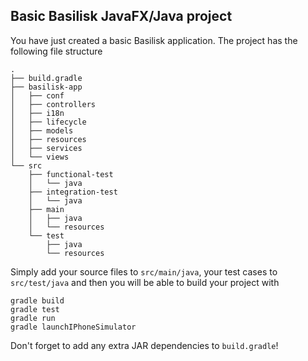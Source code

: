 Basic Basilisk JavaFX/Java project
---------------------------------

You have just created a basic Basilisk application.
The project has the following file structure

    .
    ├── build.gradle
    ├── basilisk-app
    │   ├── conf
    │   ├── controllers
    │   ├── i18n
    │   ├── lifecycle
    │   ├── models
    │   ├── resources
    │   ├── services
    │   └── views
    └── src
        ├── functional-test
        │   └── java
        ├── integration-test
        │   └── java
        ├── main
        │   ├── java
        │   └── resources
        └── test
            ├── java
            └── resources

Simply add your source files to `src/main/java`, your test cases to
`src/test/java` and then you will be able to build your project with

    gradle build
    gradle test
    gradle run
    gradle launchIPhoneSimulator

Don't forget to add any extra JAR dependencies to `build.gradle`!


